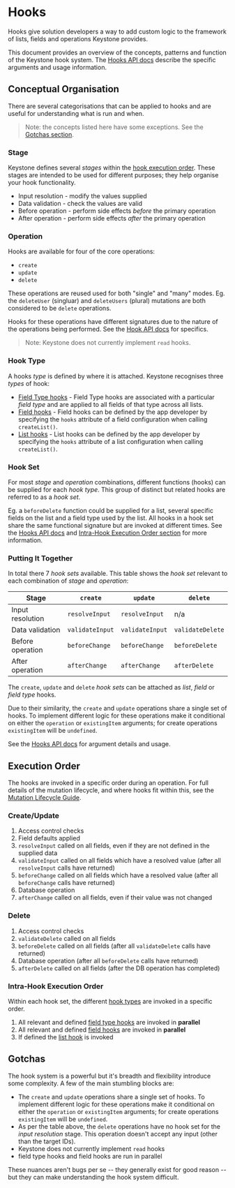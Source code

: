 <!--[meta]
section: guides
title: Hooks
[meta]-->

# Hooks

Hooks give solution developers a way to add custom logic to the framework of lists, fields and operations Keystone provides.

This document provides an overview of the concepts, patterns and function of the Keystone hook system.
The [Hooks API docs](/api/hooks.md) describe the specific arguments and usage information.

## Conceptual Organisation

There are several categorisations that can be applied to hooks and are useful for understanding what is run and when.

> Note: the concepts listed here have some exceptions.
> See the [Gotchas section](#gotchas).

### Stage

Keystone defines several _stages_ within the [hook execution order](#execution-order).
These stages are intended to be used for different purposes; they help organise your hook functionality.

- Input resolution - modify the values supplied
- Data validation - check the values are valid
- Before operation - perform side effects _before_ the primary operation
- After operation - perform side effects _after_ the primary operation

### Operation

Hooks are available for four of the core operations:

- `create`
- `update`
- `delete`

These operations are reused used for both "single" and "many" modes.
Eg. the `deleteUser` (singluar) and `deleteUsers` (plural) mutations are both considered to be `delete` operations.

Hooks for these operations have different signatures due to the nature of the operations being performed.
See the [Hook API docs](/api/hooks.md) for specifics.

> Note: Keystone does not currently implement `read` hooks.

### Hook Type

A hooks _type_ is defined by where it is attached.
Keystone recognises three _types_ of hook:

- [Field Type hooks](/api/hooks.md#field-type-hooks) -
  Field Type hooks are associated with a particular _field type_ and are applied to all fields of that type across all lists.
- [Field hooks](/api/hooks.md#field-hooks) -
  Field hooks can be defined by the app developer by specifying the `hooks` attribute of a field configuration when calling `createList()`.
- [List hooks](/api/hooks.md#list-hooks) -
  List hooks can be defined by the app developer by specifying the `hooks` attribute of a list configuration when calling `createList()`.

### Hook Set

For most _stage_ and _operation_ combinations, different functions (hooks) can be supplied for each _hook type_.
This group of distinct but related hooks are referred to as a _hook set_.

Eg. a `beforeDelete` function could be supplied for a list, several specific fields on the list and a field type used by the list.
All hooks in a hook set share the same functional signature but are invoked at different times.
See the [Hooks API docs](/api/hooks.md) and [Intra-Hook Execution Order section](#intra-hook-execution-order) for more information.

### Putting It Together

In total there 7 _hook sets_ available.
This table shows the _hook set_ relevant to each combination of _stage_ and _operation_:

| Stage            | `create`        | `update`        | `delete`         |
| ---------------- | --------------- | --------------- | ---------------- |
| Input resolution | `resolveInput`  | `resolveInput`  | n/a              |
| Data validation  | `validateInput` | `validateInput` | `validateDelete` |
| Before operation | `beforeChange`  | `beforeChange`  | `beforeDelete`   |
| After operation  | `afterChange`   | `afterChange`   | `afterDelete`    |

The `create`, `update` and `delete` _hook sets_ can be attached as _list_, _field_ or _field type_ hooks.

Due to their similarity, the `create` and `update` operations share a single set of hooks.
To implement different logic for these operations make it conditional on either the `operation` or `existingItem` arguments;
for create operations `existingItem` will be `undefined`.

See the [Hooks API docs](/api/hooks.md) for argument details and usage.

## Execution Order

The hooks are invoked in a specific order during an operation.
For full details of the mutation lifecycle, and where hooks fit within this, see the [Mutation Lifecycle Guide](/guides/mutation-lifecycle.md).

### Create/Update

1. Access control checks
2. Field defaults applied
3. `resolveInput` called on all fields, even if they are not defined in the supplied data
4. `validateInput` called on all fields which have a resolved value (after all `resolveInput` calls have returned)
5. `beforeChange` called on all fields which have a resolved value (after all `beforeChange` calls have returned)
6. Database operation
7. `afterChange` called on all fields, even if their value was not changed

### Delete

1. Access control checks
2. `validateDelete` called on all fields
3. `beforeDelete` called on all fields (after all `validateDelete` calls have returned)
4. Database operation (after all `beforeDelete` calls have returned)
5. `afterDelete` called on all fields (after the DB operation has completed)

### Intra-Hook Execution Order

Within each hook set, the different [hook types](#hook-type) are invoked in a specific order.

1. All relevant and defined [field type hooks](/api/hooks.md#field-type-hooks) are invoked in **parallel**
2. All relevant and defined [field hooks](/api/hooks.md#field-hooks) are invoked in **parallel**
3. If defined the [list hook](/api/hooks.md#list-hooks) is invoked

## Gotchas

The hook system is a powerful but it's breadth and flexibility introduce some complexity.
A few of the main stumbling blocks are:

- The `create` and `update` operations share a single set of hooks.
  To implement different logic for these operations make it conditional on either the `operation` or `existingItem` arguments;
  for create operations `existingItem` will be `undefined`.
- As per the table above, the `delete` operations have no hook set for the _input resolution_ stage.
  This operation doesn't accept any input (other than the target IDs).
- Keystone does not currently implement `read` hooks
- field type hooks and field hooks are run in parallel

These nuances aren't bugs per se -- they generally exist for good reason --
but they can make understanding the hook system difficult.

<!-- TODO: ## Error Handling -->
